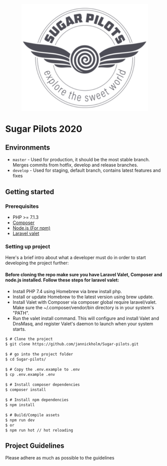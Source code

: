 <p align="center">
<img src="https://github.com/jannickholm/Sugar-pilots/blob/develop/SugarPilots_logo-300x253.png" align="center" width="400" alt="Project logo">
</p>

# Sugar Pilots 2020

## Environments
* `master` - Used for production, it should be the most stable branch. Merges commits from hotfix, develop and release branches.
* `develop` -  Used for staging, default branch, contains latest features and fixes

## Getting started

### Prerequisites
* PHP >= 7.1.3
* [Composer](https://getcomposer.org/)
* [Node.js (For npm)](https://nodejs.org/dist/v12.16.2/node-v12.16.2.pkg)
* [Laravel valet](https://laravel.com/docs/7.x/valet)

### Setting up project
Here's a brief intro about what a developer must do in order to start developing
the project further:


#### Before cloning the repo make sure you have Laravel Valet, Composer and node.js installed. Follow these steps for laravel valet:

* Install PHP 7.4 using Homebrew via brew install php.
* Install or update Homebrew to the latest version using brew update.
* Install Valet with Composer via composer global require laravel/valet. Make sure the ~/.composer/vendor/bin directory is in your system's "PATH".
* Run the valet install command. This will configure and install Valet and DnsMasq, and register Valet's daemon to launch when your system starts.


```shell
$ # Clone the project
$ git clone https://github.com/jannickholm/Sugar-pilots.git

$ # go into the project folder
$ cd Sugar-pilots/

$ # Copy the .env.example to .env
$ cp .env.example .env

$ # Install composer dependencies
$ composer install

$ # Install npm dependencies
$ npm install

$ # Build/Compile assets
$ npm run dev
$ or
$ npm run hot // hot reloading
```

## Project Guidelines
Please adhere as much as possible to the guidelines
